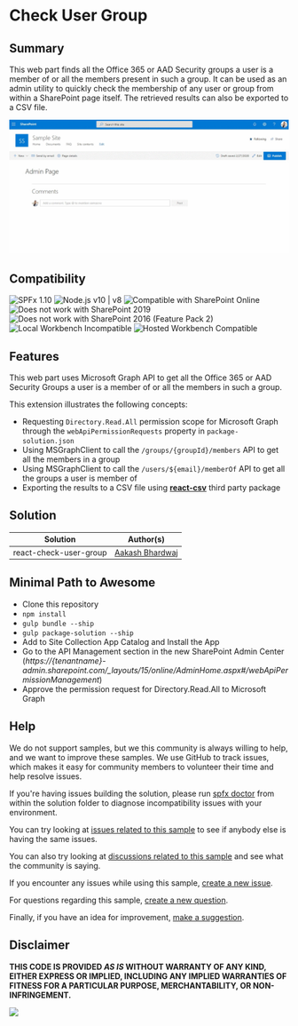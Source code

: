 # Check User Group

## Summary

This web part finds all the Office 365 or AAD Security groups a user is a member of or all the members present in such a group. It can be used as an admin utility to quickly check the membership of any user or group from within a SharePoint page itself. The retrieved results can also be exported to a CSV file.

![Check User Group](./assets/CheckUserGroup.gif)

## Compatibility

![SPFx 1.10](https://img.shields.io/badge/SPFx-1.10.0-green.svg) 
![Node.js v10 | v8](https://img.shields.io/badge/Node.js-v10%20%7C%20v8-green.svg) 
![Compatible with SharePoint Online](https://img.shields.io/badge/SharePoint%20Online-Compatible-green.svg)
![Does not work with SharePoint 2019](https://img.shields.io/badge/SharePoint%20Server%202019-Incompatible-red.svg "SharePoint Server 2019 requires SPFx 1.4.1 or lower")
![Does not work with SharePoint 2016 (Feature Pack 2)](https://img.shields.io/badge/SharePoint%20Server%202016%20(Feature%20Pack%202)-Incompatible-red.svg "SharePoint Server 2016 Feature Pack 2 requires SPFx 1.1")
![Local Workbench Incompatible](https://img.shields.io/badge/Local%20Workbench-Incompatible-red.svg "The solution requires access to Microsoft Graph")
![Hosted Workbench Compatible](https://img.shields.io/badge/Hosted%20Workbench-Compatible-green.svg)

## Features

This web part uses Microsoft Graph API to get all the Office 365 or AAD Security Groups a user is a member of or all the members in such a group.

This extension illustrates the following concepts:

* Requesting `Directory.Read.All` permission scope for Microsoft Graph through the `webApiPermissionRequests` property in `package-solution.json`
* Using MSGraphClient to call the `/groups/{groupId}/members` API to get all the members in a group
* Using MSGraphClient to call the `/users/${email}/memberOf` API to get all the groups a user is member of
* Exporting the results to a CSV file using [**react-csv**](https://www.npmjs.com/package/react-csv) third party package

## Solution

Solution|Author(s)
--------|---------
react-check-user-group | [Aakash Bhardwaj](https://twitter.com/aakash_316)

## Minimal Path to Awesome

* Clone this repository
* `npm install`
* `gulp bundle --ship`
* `gulp package-solution --ship`
* Add to Site Collection App Catalog and Install the App
* Go to the API Management section in the new SharePoint Admin Center (*https://{tenantname}-admin.sharepoint.com/_layouts/15/online/AdminHome.aspx#/webApiPermissionManagement*)
* Approve the permission request for Directory.Read.All to Microsoft Graph


## Help

We do not support samples, but we this community is always willing to help, and we want to improve these samples. We use GitHub to track issues, which makes it easy for  community members to volunteer their time and help resolve issues.

If you're having issues building the solution, please run [spfx doctor](https://pnp.github.io/cli-microsoft365/cmd/spfx/spfx-doctor/) from within the solution folder to diagnose incompatibility issues with your environment.

You can try looking at [issues related to this sample](https://github.com/pnp/sp-dev-fx-webparts/issues?q=label%3A%22sample%3A%20react-check-user-group") to see if anybody else is having the same issues.

You can also try looking at [discussions related to this sample](https://github.com/pnp/sp-dev-fx-webparts/discussions?discussions_q=react-check-user-group) and see what the community is saying.

If you encounter any issues while using this sample, [create a new issue](https://github.com/pnp/sp-dev-fx-webparts/issues/new?assignees=&labels=Needs%3A+Triage+%3Amag%3A%2Ctype%3Abug-suspected%2Csample%3A%20react-check-user-group&template=bug-report.yml&sample=react-check-user-group&authors=@aakashbhardwaj619&title=react-check-user-group%20-%20).

For questions regarding this sample, [create a new question](https://github.com/pnp/sp-dev-fx-webparts/issues/new?assignees=&labels=Needs%3A+Triage+%3Amag%3A%2Ctype%3Aquestion%2Csample%3A%20react-check-user-group&template=question.yml&sample=react-check-user-group&authors=@aakashbhardwaj619&title=react-check-user-group%20-%20).

Finally, if you have an idea for improvement, [make a suggestion](https://github.com/pnp/sp-dev-fx-webparts/issues/new?assignees=&labels=Needs%3A+Triage+%3Amag%3A%2Ctype%3Aenhancement%2Csample%3A%20react-check-user-group&template=question.yml&sample=react-check-user-group&authors=@aakashbhardwaj619&title=react-check-user-group%20-%20).

## Disclaimer

**THIS CODE IS PROVIDED *AS IS* WITHOUT WARRANTY OF ANY KIND, EITHER EXPRESS OR IMPLIED, INCLUDING ANY IMPLIED WARRANTIES OF FITNESS FOR A PARTICULAR PURPOSE, MERCHANTABILITY, OR NON-INFRINGEMENT.**


<img src="https://pnptelemetry.azurewebsites.net/sp-dev-fx-webparts/samples/react-check-user-group" />
